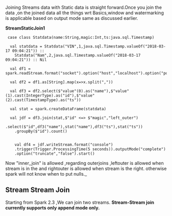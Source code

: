 Joining Streams data with Static data is straight forward.Once you join the data ,on the joined data all the things wrt Basics,window and watermarking is applicable based on output mode same as discussed earlier.

**StreamStaticJoin1**

```
 case class Statdata(name:String,magic:Int,ts:java.sql.Timestamp)

  val statdata = Statdata("VIN",1,java.sql.Timestamp.valueOf("2018-03-17 09:04:21")) ::
    Statdata("Nam",2,java.sql.Timestamp.valueOf("2018-03-17 09:04:21")) :: Nil

  val df1 = spark.readStream.format("socket").option("host","localhost").option("port","5431").load()

  val df2 = df1.as[String].map(x=>x.split(","))

  val df3 = df2.select($"value"(0).as("name"),$"value"(1).cast(IntegerType).as("id"),$"value"(2).cast(TimestampType).as("ts"))

  val stat = spark.createDataFrame(statdata)

  val jdf = df3.join(stat,$"id" <=> $"magic","left_outer")
             .select($"id",df3("name"),stat("name"),df3("ts"),stat("ts"))
    .groupBy($"id").count()


    val df4 = jdf.writeStream.format("console")
    .trigger(Trigger.ProcessingTime(5 seconds)).outputMode("complete")
    .option("truncate","false").start()
```

Now "inner_join" is allowed ,regarding outerjoins ,leftouter is allowed when stream is in the and rightouter is allowed when stream is the right. otherwise spark will not know when to put nulls._

## Stream Stream Join

Starting from Spark 2.3 ,We can join two streams. **Stream-Stream join currently supports only append mode only.**



